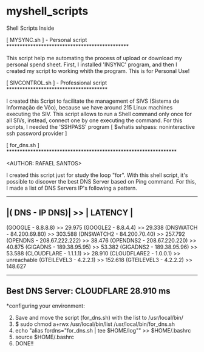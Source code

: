# myshell_scripts
Shell Scripts Inside

[ MYSYNC.sh ] - Personal script **********************************************

  This script help me automating the process of upload or download my personal spend sheet. First, I installed 'INSYNC' program, and then I created my script to working whith the program. This is for Personal Use!
  
[ SIVCONTROL.sh ] - Professional script **************************************

  I created this Script to facilitate the management of SIVS (Sistema de Informação de Vôo), because we have around 215 Linux 
machines executing the SIV. This script allows to run a Shell command only once for all SIVs, instead, connect one by one executing
the command. For this scripts, I needed the 'SSHPASS' program [ $whatis sshpass: noninteractive ssh password provider ]


[ for_dns.sh ] ****************************************************************

<AUTHOR: RAFAEL SANTOS>

I created this script just for study the loop "for". With this shell script, it's possible to discover the best DNS Server based on Ping command.
For this, I made a list of DNS Servers IP's following a pattern.

___________________________________________
|( DNS  -  IP DNS)|         >> | LATENCY |
-------------------------------------------

(GOOGLE - 8.8.8.8)          >>   29.975
(GOOGLE2 - 8.8.4.4)         >>   29.338
(DNSWATCH - 84.200.69.80)   >>   303.588
(DNSWATCH2 - 84.200.70.40)  >>   257.792
(OPENDNS - 208.67.222.222)  >>   38.476
(OPENDNS2 - 208.67.220.220) >>   40.875
(GIGADNS - 189.38.95.95)    >>   53.382
(GIGADNS2 - 189.38.95.96)   >>   53.588
(CLOUDFLARE - 1.1.1.1)      >>   28.910
(CLOUDFLARE2 - 1.0.0.1)     >>   unreachable
(GTEILEVEL3 - 4.2.2.1)     >>   152.618
(GTEILEVEL3 - 4.2.2.2)     >>   148.627

-------------------------------------------
Best DNS Server: CLOUDFLARE 28.910 ms
-------------------------------------------



*configuring your environment:


2. Save and move the script (for_dns.sh) with the list to /usr/local/bin/
3. $ sudo chmod a+rwx /usr/local/bin/list /usr/local/bin/for_dns.sh
4. echo "alias fordns="for_dns.sh | tee $HOME/log"" >> $HOME/.bashrc
5. source $HOME/.bashrc
5. DONE!!
